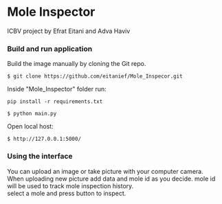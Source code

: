 # Mole Inspector
ICBV project by Efrat Eitani and Adva Haviv

### Build and run application
Build the image manually by cloning the Git repo.
```
$ git clone https://github.com/eitanief/Mole_Inspecor.git
```
Inside "Mole_Inspector" folder run:
```
pip install -r requirements.txt
```
```
$ python main.py
```

Open local host:

```
$ http://127.0.0.1:5000/
```

### Using the interface

You can upload an image or take picture with your computer camera.
<br>When uploading new picture add data and mole id as you decide. mole id will be used to track mole inspection history.
<br>select a mole and press button to inspect.




